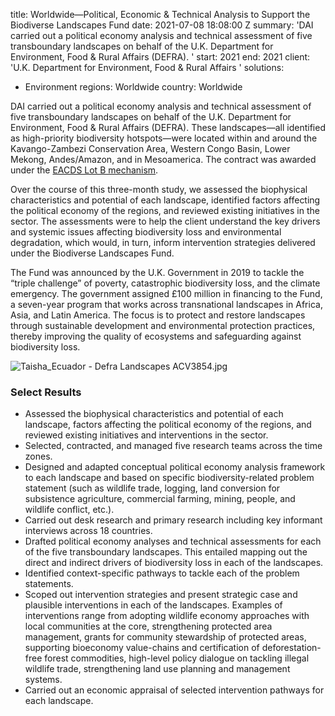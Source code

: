 
title: Worldwide—Political, Economic & Technical Analysis to Support the Biodiverse
  Landscapes Fund
date: 2021-07-08 18:08:00 Z
summary: 'DAI carried out a political economy analysis and technical assessment of
  five transboundary landscapes on behalf of the U.K. Department for Environment,
  Food & Rural Affairs (DEFRA). '
start: 2021
end: 2021
client: 'U.K. Department for Environment, Food & Rural Affairs  '
solutions:
- Environment
regions: Worldwide
country: Worldwide


DAI carried out a political economy analysis and technical assessment of five transboundary landscapes on behalf of the U.K. Department for Environment, Food & Rural Affairs (DEFRA). These landscapes—all identified as high-priority biodiversity hotspots—were located within and around the Kavango-Zambezi Conservation Area, Western Congo Basin, Lower Mekong, Andes/Amazon, and in Mesoamerica. The contract was awarded under the [EACDS Lot B mechanism](https://www.dai.com/our-work/projects/worldwide-expert-advisory-call-down-services-eacds).

Over the course of this three-month study, we assessed the biophysical characteristics and potential of each landscape, identified factors affecting the political economy of the regions, and reviewed existing initiatives in the sector. The assessments were to help the client understand the key drivers and systemic issues affecting biodiversity loss and environmental degradation, which would, in turn, inform intervention strategies delivered under the Biodiverse Landscapes Fund.

The Fund was announced by the U.K. Government in 2019 to tackle the “triple challenge” of poverty, catastrophic biodiversity loss, and the climate emergency. The government assigned £100 million in financing to the Fund, a seven-year program that works across transnational landscapes in Africa, Asia, and Latin America. The focus is to protect and restore landscapes through sustainable development and environmental protection practices, thereby improving the quality of ecosystems and safeguarding against biodiversity loss.

![Taisha_Ecuador - Defra Landscapes ACV3854.jpg](/uploads/Taisha_Ecuador%20-%20Defra%20Landscapes%20ACV3854.jpg)

### Select Results

* Assessed the biophysical characteristics and potential of each landscape, factors affecting the political economy of the regions, and reviewed existing initiatives and interventions in the sector.
* Selected, contracted, and managed five research teams across the time zones.
* Designed and adapted conceptual political economy analysis framework to each landscape and based on specific biodiversity-related problem statement (such as wildlife trade, logging, land conversion for subsistence agriculture, commercial farming, mining, people, and wildlife conflict, etc.).
* Carried out desk research and primary research including key informant interviews across 18 countries.
* Drafted political economy analyses and technical assessments for each of the five transboundary landscapes. This entailed mapping out the direct and indirect drivers of biodiversity loss in each of the landscapes.
* Identified context-specific pathways to tackle each of the problem statements.
* Scoped out intervention strategies and present strategic case and plausible interventions in each of the landscapes. Examples of interventions range from adopting wildlife economy approaches with local communities at the core, strengthening protected area management, grants for community stewardship of protected areas, supporting bioeconomy value-chains and certification of deforestation-free forest commodities, high-level policy dialogue on tackling illegal wildlife trade, strengthening land use planning and management systems.
* Carried out an economic appraisal of selected intervention pathways for each landscape.
